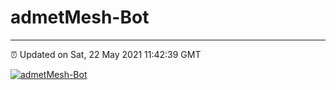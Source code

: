 # admetMesh-Bot
---
⏰ Updated on Sat, 22 May 2021 11:42:39 GMT

[![admetMesh-Bot](https://github.com/kotori-y/admetMesh-bot/actions/workflows/main.yml/badge.svg)](https://github.com/kotori-y/admetMesh-bot/actions/workflows/main.yml)
